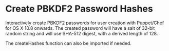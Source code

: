 # Create PBKDF2 Password Hashes

Interactively create PBKDF2 passwords for user creation with Puppet/Chef for OS X 10.8 onwards. The created password will have a salt of 32-bit random string and will use SHA-512 digest, with a derived length of 128.

The createHashes function can also be imported if needed.
